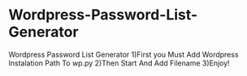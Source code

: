 # Wordpress-Password-List-Generator
Wordpress Password List Generator
1)First you Must Add Wordpress Instalation Path To wp.py
2)Then Start And Add Filename
3)Enjoy!

